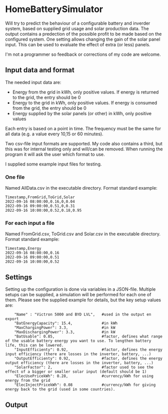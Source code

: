 # HomeBatterySimulator
Will try to predict the behaviour of a configurable battery and inverder system, based on supplied grid usage and solar production data.
The output contains a predection of the possible profit to be made based on the configured system.
One setting allows changing the gain of the solar panel input. This can be used to evaluate the effect of extra (or less) panels.

I'm not a programmer so feedback or corrections of my code are welcome.

## Input data and format
The needed input data are:
- Energy from the grid in kWh, only positive values. If energy is returned to the grid, the entry should be 0
- Energy to the grid in kWh, only positive values. If energy is consumed from the grid, the entry should be 0
- Energy supplied by the solar panels (or other) in kWh, only positive values

Each entry is based on a point in time. The frequency must be the same for all data (e.g. a value every 10,15 or 60 minutes).

Two csv-file input formats are supported. My code also contains a third, but this was for internal testing only and will/can be removed.
When running the program it will ask the user which format to use.

I supplied some example input files for testing.
### One file
Named AllData.csv in the executable directory.
Format standard example:
```
Timestamp,FromGrid,ToGrid,Solar
2022-09-16 08:00:00,0.16,0,0.04
2022-09-16 09:00:00,0.51,0,0.31
2022-09-16 10:00:00,0.52,0.18,0.95
```
### For each input a file
Named FromGrid.csv, ToGrid.csv and Solar.csv in the executable directory.
Format standard example:
```
Timestamp,Energy
2022-09-16 08:00:00,0.16
2022-09-16 09:00:00,0.51
2022-09-16 10:00:00,0.52
```
## Settings
Setting up the configuration is done via variables in a JSON-file. Multiple setups can be supplied, a simulation will be performed for each one of them.
Please see the supplied example for details, but the key setup values are:
```
    "Name" : "Victron 5000 and BYD LVL",   #used in the output en export
    "BatEnergyCapacity": 15.4,             #in kWh
    "MaxChargingPower": 3.3,               #in kW
    "MaxDischargingPower": 3.3,            #in kW
    "BatUsable": 0.85,                     #factor, defines what range of the usable battery energy you want to use. To lengthen battery life, this can be lowered.
    "InputEfficienty": 0.92,               #factor, defines the energy input efficiency (there are losses in the inverter, battery, ...)
    "OutputEfficienty": 0.92,              #factor, defines the energy output efficiency (there are losses in the inverter, battery, ...)
    "SolarFactor": 2,                      #factor used to see the effect of a bigger or smaller solar input (default should be 1)
    "ElecUsePricekWh": 0.28,               #currency/kWh for using energy from the grid
    "ElecInjectPricekWh": 0.08             #currency/kWh for giving energy back to the grid (used in some countries).
```

## Output
